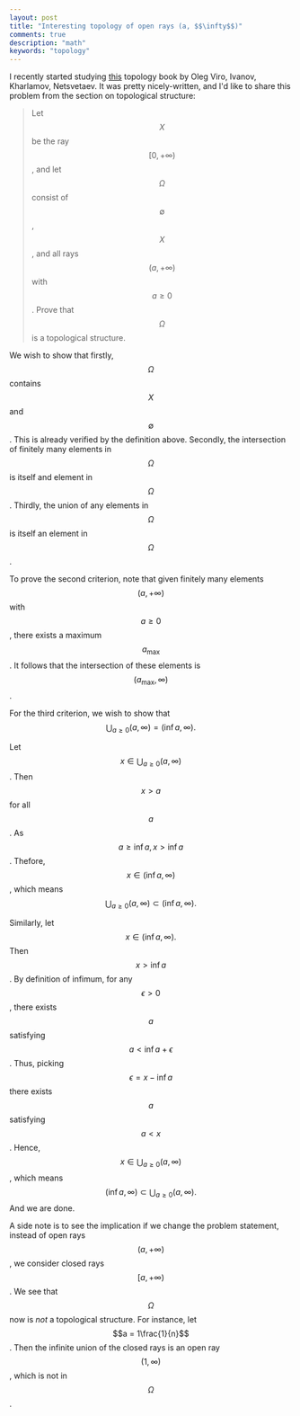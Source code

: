 ```yaml
---
layout: post
title: "Interesting topology of open rays (a, $$\infty$$)"
comments: true
description: "math"
keywords: "topology"
---
```


I recently started studying [this](https://www.math.stonybrook.edu/~oleg/easymath/topoman/index.html) topology book by Oleg Viro, Ivanov, Kharlamov, Netsvetaev. It was pretty nicely-written, and I'd like to share this problem from the section on topological structure:


> Let $$X$$ be the ray $$[0,+\infty)$$, and let $$\Omega$$ consist of $$\emptyset$$, $$X$$, and all rays $$(a,+\infty)$$ with $$a \geq 0$$. Prove that $$\Omega$$ is a topological structure.

We wish to show that firstly, $$\Omega$$ contains $$X$$ and $$\emptyset$$. This is already verified by the definition above. Secondly, the intersection of finitely many elements in $$\Omega$$ is itself and element in $$\Omega$$. Thirdly, the union of any elements in $$\Omega$$ is itself an element in $$\Omega$$. 

To prove the second criterion, note that given finitely many elements $$(a,+\infty)$$ with $$a \geq 0$$, there exists a maximum $$a_{\max}$$. It follows that the intersection of these elements is $$(a_{\max}, \infty)$$.

For the third criterion, we wish to show that $$\bigcup_{a \geq 0} (a, \infty) = (\inf a, \infty).$$ 

Let $$x \in \bigcup_{a \geq 0} (a, \infty)$$. Then $$x >a$$ for all $$a$$. As $$a \geq \inf a, x>\inf a$$. Thefore, $$x \in (\inf a, \infty)$$, which means $$\bigcup_{a \geq 0} (a, \infty) \subset (\inf a, \infty).$$

Similarly, let $$x \in (\inf a, \infty).$$ Then $$x > \inf a$$. By definition of infimum, for any $$\epsilon>0$$, there exists $$a$$ satisfying $$a < \inf a + \epsilon$$. Thus, picking $$\epsilon = x - \inf a$$ there exists $$a$$ satisfying $$a < x$$. Hence, $$x \in \bigcup_{a \geq 0} (a, \infty)$$, which means $$(\inf a, \infty) \subset \bigcup_{a \geq 0} (a, \infty).$$ And we are done.

A side note is to see the implication if we change the problem statement, instead of open rays $$(a,+\infty)$$, we consider closed rays $$[a,+\infty)$$. We see that $$\Omega$$ now is _not_ a topological structure. For instance, let $$a = 1\frac{1}{n}$$. Then the infinite union of the closed rays is an open ray $$(1, \infty)$$, which is not in $$\Omega$$.

